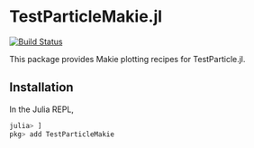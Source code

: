 # TestParticleMakie.jl

[![Build Status](https://github.com/henry2004y/TestParticle.jl/actions/workflows/RecipeCI.yml/badge.svg)](https://github.com/henry2004y/TestParticle.jl/actions/workflows/RecipeCI.yml)

This package provides Makie plotting recipes for TestParticle.jl.

## Installation

In the Julia REPL,

```julia
julia> ]
pkg> add TestParticleMakie
```
